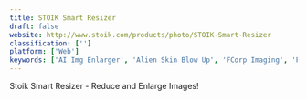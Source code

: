 ```yaml
---
title: STOIK Smart Resizer
draft: false 
website: http://www.stoik.com/products/photo/STOIK-Smart-Resizer
classification: ['']
platform: ['Web']
keywords: ['AI Img Enlarger', 'Alien Skin Blow Up', 'FCorp Imaging', 'FastStone Photo Resizer', 'Fotophire Maximizer', 'Fotosizer', 'Free Image Convert and Resize', 'HQ Photo Enlarger', 'Image Upscaler', 'JPEGmini', 'Light Image Resizer', 'ON1 Resize', 'PIXresizer', 'Photozoom Pro', 'Picture Resizer', 'Reshade', 'SmillaEnlarger', 'Upscale Pics', 'WinLep', 'XnConvert', 'waifu2x']
---
```

Stoik Smart Resizer - Reduce and Enlarge Images!